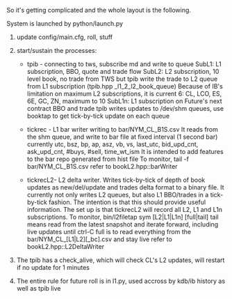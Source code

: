So it's getting complicated and the whole layout is the following. 

System is launched by python/launch.py
1) update config/main.cfg, roll, stuff
2) start/sustain the processes:
   * tpib - connecting to tws, subscribe md and write to queue
                SubL1:  L1 subscription, BBO, quote and trade flow
                SubL2:  L2 subscription, 10 level book, no trade from TWS
                        but tpib write the trade to L2 queue from L1 subscription
                        (tpib.hpp _l1_2_l2_book_queue)
                        Because of IB's limitation on maximum L2 subscriptions, it is current
                        6: CL, LCO, ES, 6E, GC, ZN, maximum to 10
                SubL1n: L1 subscription on Future's next contract
                        BBO and trade
                tpib writes updates to /dev/shm queues, use booktap to 
                get tick-by-tick update on each queue

   * tickrec -  L1 bar writer writing to bar/NYM_CL_B1S.csv
                It reads from the shm queue, and write to bar file
                at fixed interval (1 second bar) currently 
                utc, bsz, bp, ap, asz, vb, vs, last_utc, bid_upd_cnt, ask_upd_cnt, #buys, #sell, time_wt_ism
                It is intended to add features to the bar repo generated from hist file
                To monitor, 
                    tail -f bar/NYM_CL_B1S.csv
                refer to bookL2.hpp::barWriter

   * tickrecL2- L2 delta writer.  Writes tick-by-tick of depth of book updates as new/del/update and trades
                delta format to a binary file. It currently not only writes L2 queues, but also L1 BBO/trades
                in a tick-by-tick fashion.  The intention is that this should provide useful information. 
                The set up is that tickrecL2 will record all L2, L1 and L1n subscriptions. 
                To monitor, 
                    bin/l2filetap sym [L2|L1|L1n] [full|tail] 
                    tail means read from the latest snapshot and iterate forward, including live updates
                    until ctrl-C
                    full is to read everything from the bar/NYM_CL_[L1|L2][_bc].csv and stay live
                refer to bookL2.hpp::L2DeltaWriter

3) The tpib has a check_alive, which will check CL's L2 updates, will restart if no update for 1 minutes

4) The entire rule for future roll is in l1.py, used accross by kdb/ib history as well as tpib live

